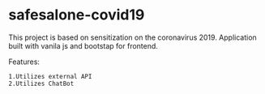 # safesalone-covid19
This project is based on sensitization on the coronavirus 2019. 
Application built with vanila js and bootstap for frontend.

Features:

    1.Utilizes external API
    2.Utilizes ChatBot

